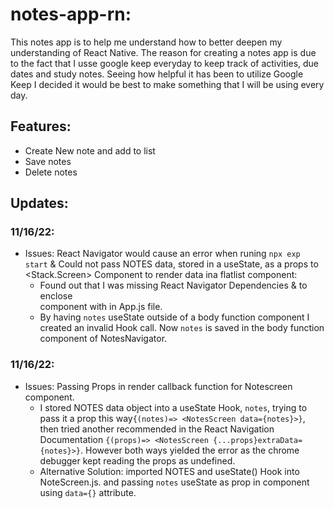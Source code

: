 # notes-app-rn:

This notes app is to help me understand how to better deepen my understanding of React Native. The reason for creating a notes app is due to the fact that I usse google keep everyday to keep track of activities, due dates and study notes. Seeing how helpful it has been to utilize Google Keep I decided it would be best to make something that I will be using every day.

## Features:

- Create New note and add to list
- Save notes
- Delete notes

## Updates:

### 11/16/22:

- Issues: React Navigator would cause an error when runing `npx exp start` & Could not pass NOTES data, stored in a useState, as a props to <Stack.Screen> Component to render data ina flatlist component:
  - Found out that I was missing React Navigator Dependencies & to enclose <Main> component with <NavigationContainer> in App.js file.
  - By having `notes` useState outside of a body function component I created an invalid Hook call. Now `notes` is saved in the body function component of NotesNavigator.

### 11/16/22:

- Issues: Passing Props in render callback function for Notescreen component.
  - I stored NOTES data object into a useState Hook, `notes`, trying to pass it a prop this way`{(notes)=> <NotesScreen data={notes}>}`, then tried another recommended in the React Navigation Documentation `{(props)=> <NotesScreen {...props}extraData={notes}>}`. However both ways yielded the error as the chrome debugger kept reading the props as undefined.
  - Alternative Solution: imported NOTES and useState() Hook into NoteScreen.js. and passing `notes` useState as prop in <FlatList> component using `data={}` attribute.
